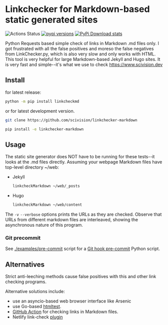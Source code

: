 # Linkchecker for Markdown-based static generated sites

![Actions Status](https://github.com/scivision/linkchecker-markdown/workflows/ci/badge.svg)
[![pypi versions](https://img.shields.io/pypi/pyversions/linkcheckmd.svg)](https://pypi.python.org/pypi/linkcheckmd)
[![PyPi Download stats](http://pepy.tech/badge/linkcheckmd)](http://pepy.tech/project/linkcheckmd)

Python Requests based simple check of links in Markdown .md files only.
I got frustrated with all the false positives and moreso the false negatives from LinkChecker.py, which is also very slow and only works with HTML.
This tool is very helpful for large Markdown-based Jekyll and Hugo sites.
It is very fast and simple--it's what we use to check https://www.scivision.dev

## Install

for latest release:

```sh
python -m pip install linkcheckmd
```

or for latest development version.

```sh
git clone https://github.com/scivision/linkchecker-markdown

pip install -e linkchecker-markdown
```

## Usage

The static site generator does NOT have to be running for these tests--it looks at the .md files directly.
Assuming your webpage Markdown files have top-level directory ~/web:

* Jekyll

    ```sh
    linkcheckMarkdown ~/web/_posts
    ```

* Hugo

    ```sh
    linkcheckMarkdown ~/web/content
    ```

The `-v` `--verbose` options prints the URLs as they are checked.
Observe that URLs from different markdown files are interleaved, showing the asynchronous nature of this program.

### Git precommit

See
[./examples/pre-commit](./examples/pre-commit)
script for a
[Git hook pre-commit](https://www.scivision.dev/git-markdown-pre-commit-linkcheck)
Python script.

## Alternatives

Strict anti-leeching methods cause false positives with this and other link checking programs.

Alternative solutions include:

* use an asyncio-based web browser interface like Arsenic
* use Go-based [htmltest](https://github.com/wjdp/htmltest).
* [GitHub Action](https://github.com/marketplace/actions/markdown-link-check) for checking links in Markdown files.
* Netlify link-check [plugin](https://github.com/munter/netlify-plugin-checklinks#readme)
